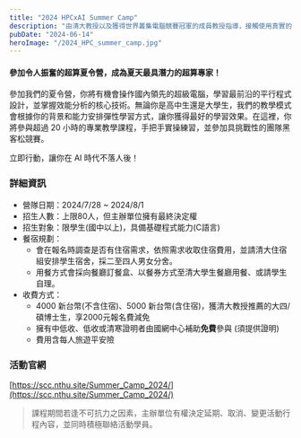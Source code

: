 ```yaml
---
title: "2024 HPCxAI Summer Camp"
description: "由清大教授以及獲得世界叢集電腦競賽冠軍的成員教授指導，接觸使用真實的超級電腦與應用程式"
pubDate: "2024-06-14"
heroImage: "/2024_HPC_summer_camp.jpg"
---
```


<!-- CSS Code: Place this code in the document's head (between the 'head' tags) -->
<style>
table.GeneratedTable {
  width: 100%;
  background-color: #ffffff;
  border-collapse: collapse;
  border-width: 2px;
  border-color: #68624b;
  border-style: solid;
  color: #000000;
}

table.GeneratedTable td, table.GeneratedTable th {
  border-width: 2px;
  border-color: #68624b;
  border-style: solid;
  padding: 3px;
}

table.GeneratedTable thead {
  background-color: #ffcc00;
}
</style>

#### 參加令人振奮的超算夏令營，成為夏天最具潛力的超算專家！

參加我們的夏令營，你將有機會操作國內領先的超級電腦，學習最前沿的平行程式設計，並掌握效能分析的核心技術。無論你是高中生還是大學生，我們的教學模式會根據你的背景和能力安排彈性學習方式，讓你獲得最好的學習效果。在這裡，你將參與超過 20 小時的專業教學課程，手把手實操練習，並參加具挑戰性的團隊黑客松競賽。

立即行動，讓你在 AI 時代不落人後！


### 詳細資訊

- 營隊日期：2024/7/28 ~ 2024/8/1
- 招生人數：上限80人，但主辦單位擁有最終決定權
- 招生對象：限學生(國中以上)，具備基礎程式能力(C語言)
- 餐宿規劃：
  - 會在報名時調查是否有住宿需求，依照需求收取住宿費用，並請清大住宿組安排學生宿舍，採二至四人男女分舍。
  - 用餐方式會採向餐廳訂餐盒、以餐券方式至清大學生餐廳用餐、或請學生自理。
- 收費方式：
  - 4000 新台幣(不含住宿)、5000 新台幣(含住宿)，獲清大教授推薦的大四/碩博士生，享2000元報名費減免
  - 擁有中低收、低收或清寒證明者由國網中心補助**免費**參與 (須提供證明)
  - 費用含每人旅遊平安險

### 活動官網
[https://scc.nthu.site/Summer_Camp_2024/](https://scc.nthu.site/Summer_Camp_2024/)

> 課程期間若逢不可抗力之因素，主辦單位有權決定延期、取消、變更活動行程內容，並同時積極聯絡活動學員。